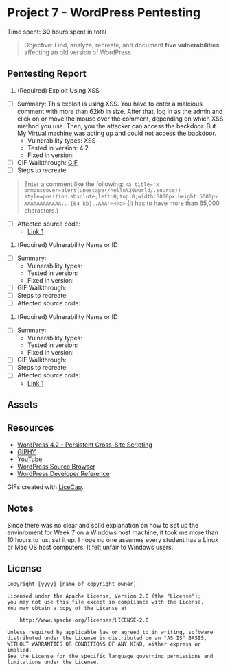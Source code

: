 # Project 7 - WordPress Pentesting

Time spent: **30** hours spent in total

> Objective: Find, analyze, recreate, and document **five vulnerabilities** affecting an old version of WordPress

## Pentesting Report

1. (Required) Exploit Using XSS 
  - [ ] Summary: 
  This exploit is using XSS. You have to enter a malcious comment with more than 62kb in size. After that, log in as the admin and click on or move the mouse over the comment, depending on which XSS method you use. Then, you the attacker can access the backdoor.
  But My Virtual machine was acting up and could not access the backdoor. 
    - Vulnerability types: 
    XSS
    - Tested in version: 
    4.2
    - Fixed in version: 
  - [ ] GIF Walkthrough: 
  [GIF](https://media.giphy.com/media/1mgnbgjGX5bsAR2c2R/giphy.gif)
  - [ ] Steps to recreate: 
  >Enter a comment like the following: `<a title='x onmouseover=alert(unescape(/hello%20world/.source)) style=position:absolute;left:0;top:0;width:5000px;height:5000px  AAAAAAAAAAAA...[64 kb]..AAA'></a>`
  (It has to have more than 65,000 characters.)
  - [ ] Affected source code:
    - [Link 1](https://core.trac.wordpress.org/browser/tags/version/src/source_file.php)
1. (Required) Vulnerability Name or ID
  - [ ] Summary: 
    - Vulnerability types:
    - Tested in version:
    - Fixed in version: 
  - [ ] GIF Walkthrough: 
  - [ ] Steps to recreate: 
  - [ ] Affected source code:
1. (Required) Vulnerability Name or ID
  - [ ] Summary: 
    - Vulnerability types:
    - Tested in version:
    - Fixed in version: 
  - [ ] GIF Walkthrough: 
  - [ ] Steps to recreate: 
  - [ ] Affected source code:
    - [Link 1](https://core.trac.wordpress.org/browser/tags/version/src/source_file.php)


## Assets


## Resources
- [WordPress 4.2 - Persistent Cross-Site Scripting](https://www.exploit-db.com/exploits/36844/)
- [GIPHY](https://giphy.com/)
- [YouTube](https://www.youtube.com/watch?v=OCqQZJZ1Ie4)
- [WordPress Source Browser](https://core.trac.wordpress.org/browser/)
- [WordPress Developer Reference](https://developer.wordpress.org/reference/)

GIFs created with [LiceCap](http://www.cockos.com/licecap/).

## Notes

Since there was no clear and solid explanation on how to set up the envinroment for Week 7 on a Windows host machine, it took me more than 10 hours to just set it up. I hope no one assumes every student has a Linux or Mac OS host computers. It felt unfair to Windows users.


## License

    Copyright [yyyy] [name of copyright owner]

    Licensed under the Apache License, Version 2.0 (the "License");
    you may not use this file except in compliance with the License.
    You may obtain a copy of the License at

        http://www.apache.org/licenses/LICENSE-2.0

    Unless required by applicable law or agreed to in writing, software
    distributed under the License is distributed on an "AS IS" BASIS,
    WITHOUT WARRANTIES OR CONDITIONS OF ANY KIND, either express or implied.
    See the License for the specific language governing permissions and
    limitations under the License.
